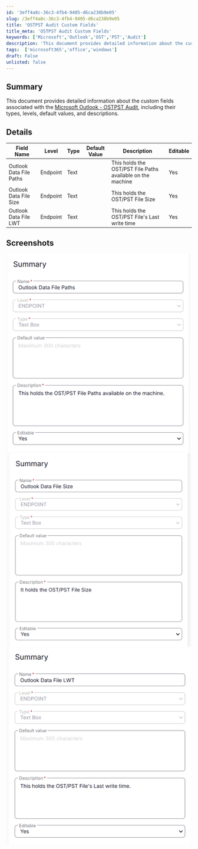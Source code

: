 ```yaml
---
id: '3eff4a8c-36c3-4fb4-9405-d6ca238b9e05'
slug: /3eff4a8c-36c3-4fb4-9405-d6ca238b9e05
title: 'OSTPST Audit Custom Fields'
title_meta: 'OSTPST Audit Custom Fields'
keywords: ['Microsoft','Outlook','OST','PST','Audit']
description: 'This document provides detailed information about the custom fields associated with the Microsoft Outlook - OSTPST Audit solution, including their types, levels, default values, and descriptions.'
tags:  ['microsoft365','office','windows']
draft: False
unlisted: false
---
```


## Summary
This document provides detailed information about the custom fields associated with the [Microsoft Outlook - OSTPST Audit](/docs/9cc58a6b-0ba0-42c5-a82d-3495dad2bcd7), including their types, levels, default values, and descriptions.

## Details

| Field Name               | Level    | Type | Default Value | Description                                             | Editable |
|--------------------------|----------|------|---------------|---------------------------------------------------------|----------|
| Outlook Data File Paths  | Endpoint | Text |               | This holds the OST/PST File Paths available on the machine | Yes      |
| Outlook Data File Size  | Endpoint | Text |               | This holds the OST/PST File Size | Yes      |
| Outlook Data File LWT  | Endpoint | Text |               | This holds the OST/PST File's Last write time| Yes      |


## Screenshots
![Outlook Data File Paths](<../../../static/img/docs/3eff4a8c-36c3-4fb4-9405-d6ca238b9e05/image1.png>)
![Outlook Data File Size](<../../../static/img/docs/3eff4a8c-36c3-4fb4-9405-d6ca238b9e05/image2.png>)
![Outlook Data File LWT](<../../../static/img/docs/3eff4a8c-36c3-4fb4-9405-d6ca238b9e05/image3.png>)